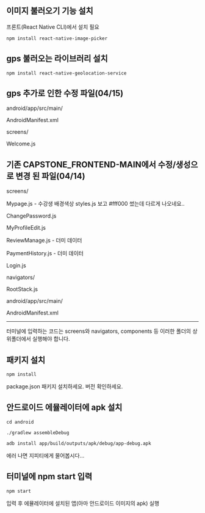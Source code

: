 ## 이미지 불러오기 기능 설치
프론트(React Native CLI)에서 설치 필요
```
npm install react-native-image-picker
```

## gps 불러오는 라이브러리 설치
```
npm install react-native-geolocation-service
```

## gps 추가로 인한 수정 파일(04/15)
android/app/src/main/

AndroidManifest.xml

screens/

Welcome.js

## 기존 CAPSTONE_FRONTEND-MAIN에서 수정/생성으로 변경 된 파일(04/14)
screens/

Mypage.js - 수강생 배경색상 styles.js 보고 #fff000 썼는데 다르게 나오네요..

ChangePassword.js

MyProfileEdit.js

ReviewManage.js - 더미 데이터

PaymentHistory.js - 더미 데이터

Login.js

navigators/

RootStack.js

android/app/src/main/

AndroidManifest.xml

---

터미널에 입력하는 코드는 screens와 navigators, components 등 이러한 폴더의 상위폴더에서 실행해야 합니다.


## 패키지 설치
```
npm install
```
package.json 패키지 설치하세요.
버전 확인하세요.


## 안드로이드 에뮬레이터에 apk 설치
```
cd android
```
```
./gradlew assembleDebug
```
```
adb install app/build/outputs/apk/debug/app-debug.apk
```
에러 나면 지피티에게 물어봅시다...


##  터미널에 npm start 입력
```
npm start
```
입력 후 에뮬레이터에 설치된 앱(아마 안드로이드 이미지의 apk) 실행
